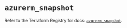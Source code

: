 # `azurerm_snapshot`

Refer to the Terraform Registry for docs: [`azurerm_snapshot`](https://registry.terraform.io/providers/hashicorp/azurerm/3.90.0/docs/resources/snapshot).
